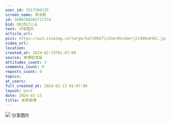 ```yaml
---
user_id: 1517394135
screen_name: 李消极
id: 5000760301717374
bid: O0jMi7cLA
text: 分享图片 
article_url: 
pics: https://wx3.sinaimg.cn/large/5a7198d7ly1hmr6hx3merj21400u044i.jpg,https://wx1.sinaimg.cn/large/5a7198d7ly1hmr6hua33mj20ku112aes.jpg,https://wx4.sinaimg.cn/large/5a7198d7ly1hmr6hy7jn1j21400u0gtb.jpg,https://wx1.sinaimg.cn/large/5a7198d7ly1hmr6hwh1pwj21400u0gol.jpg,https://wx2.sinaimg.cn/large/5a7198d7ly1hmr6i02xvaj20u0140who.jpg
video_url: 
location: 
created_at: 2024-02-13T01:07:08
source: 微博轻享版
attitudes_count: 3
comments_count: 0
reposts_count: 0
topics: 
at_users: 
full_created_at: 2024-02-13 01:07:08
layout: post
date: 2024-02-13
title: 发表微博
---
```



![](https://image.baidu.com/search/down?url=https://wx3.sinaimg.cn/large/5a7198d7ly1hmr6hx3merj21400u044i.jpg)
分享图片 
